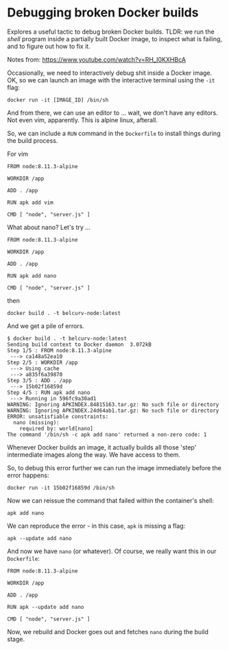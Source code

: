# Debugging broken Docker builds

Explores a useful tactic to debug broken Docker builds. TLDR: we run the _shell_ program inside a partially built Docker image, to inspect what is failing, and to figure out how to fix it.

Notes from: https://www.youtube.com/watch?v=RH_I0KXHBcA

Occasionally, we need to interactively debug shit inside a Docker image. OK, so we can launch an image with the interactive terminal using the `-it` flag:

```
docker run -it [IMAGE_ID] /bin/sh
```

And from there, we can use an editor to ... wait, we don't have any editors. Not even vim, apparently. This is alpine linux, afterall.

So, we can include a `RUN` command in the `Dockerfile` to install things during the build process.

For vim

```
FROM node:8.11.3-alpine

WORKDIR /app

ADD . /app

RUN apk add vim

CMD [ "node", "server.js" ]
```

What about nano? Let's try ... 

```
FROM node:8.11.3-alpine

WORKDIR /app

ADD . /app

RUN apk add nano

CMD [ "node", "server.js" ]
```

then

```
docker build . -t belcurv-node:latest
```

And we get a pile of errors.

```
$ docker build . -t belcurv-node:latest
Sending build context to Docker daemon  3.072kB
Step 1/5 : FROM node:8.11.3-alpine
 ---> ca148a52ea10
Step 2/5 : WORKDIR /app
 ---> Using cache
 ---> a835f6a39870
Step 3/5 : ADD . /app
 ---> 15b02f16859d
Step 4/5 : RUN apk add nano
 ---> Running in 596fc9a30ad1
WARNING: Ignoring APKINDEX.84815163.tar.gz: No such file or directory
WARNING: Ignoring APKINDEX.24d64ab1.tar.gz: No such file or directory
ERROR: unsatisfiable constraints:
  nano (missing):
    required by: world[nano]
The command '/bin/sh -c apk add nano' returned a non-zero code: 1
```

Whenever Docker builds an image, it actually builds all those 'step' intermediate images along the way. We have access to them.

So, to debug this error further we can run the image immediately before the error happens:

```
docker run -it 15b02f16859d /bin/sh
```

Now we can reissue the command that failed within the container's shell:

```
apk add nano
```

We can reproduce the error - in this case, `apk` is missing a flag:

```
apk --update add nano
```

And now we have `nano` (or whatever).  Of course, we really want this in our `Dockerfile`:

```
FROM node:8.11.3-alpine

WORKDIR /app

ADD . /app

RUN apk --update add nano

CMD [ "node", "server.js" ]
```

Now, we rebuild and Docker goes out and fetches `nano` during the build stage.

